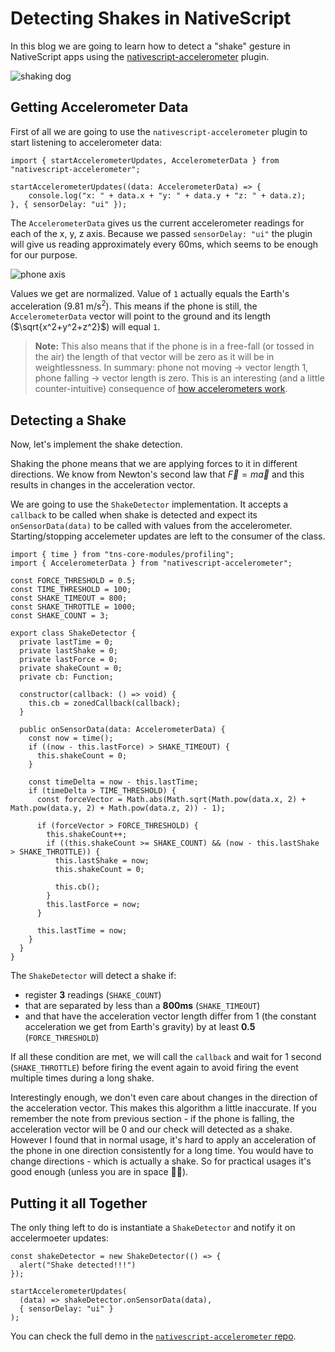 # Detecting Shakes in NativeScript

In this blog we are going to learn how to detect a "shake" gesture in NativeScript apps using the [nativescript-accelerometer](https://market.nativescript.org/plugins/nativescript-accelerometer) plugin.

![shaking dog](https://media.giphy.com/media/fvmz3gCAip1M4/giphy.gif)

## Getting Accelerometer Data

First of all we are going to use the `nativescript-accelerometer` plugin to start listening to accelerometer data:

	import { startAccelerometerUpdates, AccelerometerData } from "nativescript-accelerometer";
	
	startAccelerometerUpdates((data: AccelerometerData) => {
	    console.log("x: " + data.x + "y: " + data.y + "z: " + data.z);
	}, { sensorDelay: "ui" });

The `AccelerometerData` gives us the current accelerometer readings for each of the x, y, z axis. Because we passed `sensorDelay: "ui"` the plugin will give us reading approximately every 60ms, which seems to be enough for our purpose.

![phone axis](https://i.imgur.com/nE6hxrt.png)

Values we get are normalized. Value of `1` actually equals the Earth's acceleration (9.81 m/s<sup>2</sup>). This means if the phone is still, the `AccelerometerData` vector will point to the ground and its length ($\sqrt{x^2+y^2+z^2}$) will equal `1`.

> **Note:** This also means that if the phone is in a free-fall (or tossed in the air) the length of that vector will be zero as it will be in weightlessness. In summary: phone not moving -> vector length 1, phone falling -> vector length is zero. This is an interesting (and a little counter-intuitive) consequence of [how accelerometers work](https://en.wikipedia.org/wiki/Accelerometer). 

## Detecting a Shake

Now, let's implement the shake detection. 

Shaking the phone means that we are applying forces to it in different directions. We know from Newton's second law that $\vec{F}=m\vec{a}$ and this results in changes in the acceleration vector.

We are going to use the `ShakeDetector` implementation. It accepts a `callback` to be called when shake is detected and expect its `onSensorData(data)` to be called with values from the accelerometer. Starting/stopping accelemeter updates are left to the consumer of the class.

	import { time } from "tns-core-modules/profiling";
	import { AccelerometerData } from "nativescript-accelerometer";
	
	const FORCE_THRESHOLD = 0.5;
	const TIME_THRESHOLD = 100;
	const SHAKE_TIMEOUT = 800;
	const SHAKE_THROTTLE = 1000;
	const SHAKE_COUNT = 3;
	
	export class ShakeDetector {
	  private lastTime = 0;
	  private lastShake = 0;
	  private lastForce = 0;
	  private shakeCount = 0;
	  private cb: Function;
	
	  constructor(callback: () => void) {
	    this.cb = zonedCallback(callback);
	  }
	
	  public onSensorData(data: AccelerometerData) {
	    const now = time();
	    if ((now - this.lastForce) > SHAKE_TIMEOUT) {
	      this.shakeCount = 0;
	    }
	
	    const timeDelta = now - this.lastTime;
	    if (timeDelta > TIME_THRESHOLD) {
	      const forceVector = Math.abs(Math.sqrt(Math.pow(data.x, 2) + Math.pow(data.y, 2) + Math.pow(data.z, 2)) - 1);
	
	      if (forceVector > FORCE_THRESHOLD) {
	        this.shakeCount++;
	        if ((this.shakeCount >= SHAKE_COUNT) && (now - this.lastShake > SHAKE_THROTTLE)) {
	          this.lastShake = now;
	          this.shakeCount = 0;
	
	          this.cb();
	        }
	        this.lastForce = now;
	      }
	
	      this.lastTime = now;
	    }
	  }
	}

The `ShakeDetector` will detect a shake if:

- register **3** readings (`SHAKE_COUNT`) 
- that are separated by less than a **800ms** (`SHAKE_TIMEOUT`)
- and that have the acceleration vector length differ from 1 (the constant acceleration we get from Earth's gravity) by at least **0.5** (`FORCE_THRESHOLD`)

If all these condition are met, we will call the `callback` and wait for 1 second (`SHAKE_THROTTLE`) before firing the event again to avoid firing the event multiple times during a long shake.

Interestingly enough, we don't even care about changes in the direction of the acceleration vector. This makes this algorithm a little inaccurate. If you remember the note from previous section - if the phone is falling, the acceleration vector will be 0 and our check will detected as a shake. However I found that in normal usage, it's hard to apply an acceleration of the phone in one direction consistently for a long time. You would have to change directions - which is actually a shake. So for practical usages it's good enough (unless you are in space 👨‍🚀).

## Putting it all Together

The only thing left to do is instantiate a `ShakeDetector` and notify it on accelermoeter updates:

	const shakeDetector = new ShakeDetector(() => {
	  alert("Shake detected!!!")
	});
	
	startAccelerometerUpdates(
	  (data) => shakeDetector.onSensorData(data), 
	  { sensorDelay: "ui" }
	);

You can check the full demo in the [`nativescript-accelerometer` repo](https://github.com/vakrilov/native-script-accelerometer/tree/master/demo).